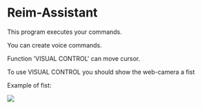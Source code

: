 # Reim-Assistant
<p>This program executes your commands.</p>
<p>You can create voice commands.</p>
<p>Function 'VISUAL CONTROL' can move cursor.</p>
<p>To use VISUAL CONTROL you should show the web-camera a fist</p>
<p>Example of fist:</p>
<image src="fist1.jpg">
